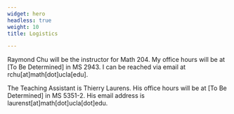 ```yaml
---
widget: hero
headless: true
weight: 10
title: Logistics

---
```


Raymond Chu will be the instructor for Math 204. My office hours will be at [To Be Determined] in MS 2943. I can be reached via email at rchu[at]math[dot]ucla[edu].

The Teaching Assistant is Thierry Laurens. His office hours will be at [To Be Determined] in MS 5351-2. His email address is laurenst[at]math[dot]ucla[dot]edu.
